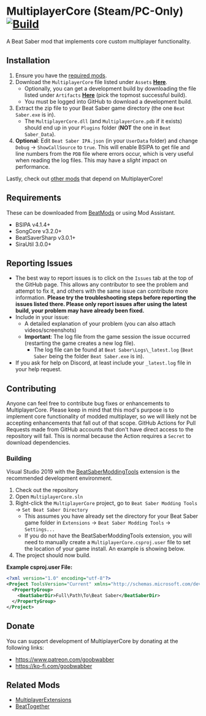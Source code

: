 # MultiplayerCore (Steam/PC-Only) [![Build](https://github.com/Goobwabber/MultiplayerCore/workflows/Build/badge.svg?event=push)](https://github.com/Goobwabber/MultiplayerCore/actions?query=workflow%3ABuild+branch%3Amain)
A Beat Saber mod that implements core custom multiplayer functionality.

## Installation
1. Ensure you have the [required mods](https://github.com/Goobwabber/MultiplayerCore#requirements).
2. Download the `MultiplayerCore` file listed under `Assets` **[Here](https://github.com/Goobwabber/MultiplayerCore/releases)**.
   * Optionally, you can get a development build by downloading the file listed under `Artifacts`  **[Here](https://github.com/Goobwabber/MultiplayerCore/actions?query=workflow%3ABuild+branch%3Amain)** (pick the topmost successful build).
   * You must be logged into GitHub to download a development build.
3. Extract the zip file to your Beat Saber game directory (the one `Beat Saber.exe` is in).
   * The `MultiplayerCore.dll` (and `MultiplayerCore.pdb` if it exists) should end up in your `Plugins` folder (**NOT** the one in `Beat Saber_Data`).
4. **Optional**: Edit `Beat Saber IPA.json` (in your `UserData` folder) and change `Debug` -> `ShowCallSource` to `true`. This will enable BSIPA to get file and line numbers from the `PDB` file where errors occur, which is very useful when reading the log files. This may have a *slight* impact on performance.

Lastly, check out [other mods](https://github.com/Goobwabber/MultiplayerCore#related-mods) that depend on MultiplayerCore!

## Requirements
These can be downloaded from [BeatMods](https://beatmods.com/#/mods) or using Mod Assistant.
* BSIPA v4.1.4+
* SongCore v3.2.0+
* BeatSaverSharp v3.0.1+
* SiraUtil 3.0.0+

## Reporting Issues
* The best way to report issues is to click on the `Issues` tab at the top of the GitHub page. This allows any contributor to see the problem and attempt to fix it, and others with the same issue can contribute more information. **Please try the troubleshooting steps before reporting the issues listed there. Please only report issues after using the latest build, your problem may have already been fixed.**
* Include in your issue:
  * A detailed explanation of your problem (you can also attach videos/screenshots)
  * **Important**: The log file from the game session the issue occurred (restarting the game creates a new log file).
    * The log file can be found at `Beat Saber\Logs\_latest.log` (`Beat Saber` being the folder `Beat Saber.exe` is in).
* If you ask for help on Discord, at least include your `_latest.log` file in your help request.

## Contributing
Anyone can feel free to contribute bug fixes or enhancements to MultiplayerCore. Please keep in mind that this mod's purpose is to implement core functionality of modded multiplayer, so we will likely not be accepting enhancements that fall out of that scope. GitHub Actions for Pull Requests made from GitHub accounts that don't have direct access to the repository will fail. This is normal because the Action requires a `Secret` to download dependencies.
### Building
Visual Studio 2019 with the [BeatSaberModdingTools](https://github.com/Zingabopp/BeatSaberModdingTools) extension is the recommended development environment.
1. Check out the repository
2. Open `MultiplayerCore.sln`
3. Right-click the `MultiplayerCore` project, go to `Beat Saber Modding Tools` -> `Set Beat Saber Directory`
   * This assumes you have already set the directory for your Beat Saber game folder in `Extensions` -> `Beat Saber Modding Tools` -> `Settings...`
   * If you do not have the BeatSaberModdingTools extension, you will need to manually create a `MultiplayerCore.csproj.user` file to set the location of your game install. An example is showing below.
4. The project should now build.

**Example csproj.user File:**
```xml
<?xml version="1.0" encoding="utf-8"?>
<Project ToolsVersion="Current" xmlns="http://schemas.microsoft.com/developer/msbuild/2003">
  <PropertyGroup>
    <BeatSaberDir>Full\Path\To\Beat Saber</BeatSaberDir>
  </PropertyGroup>
</Project>
```
## Donate
You can support development of MultiplayerCore by donating at the following links:
* https://www.patreon.com/goobwabber
* https://ko-fi.com/goobwabber

## Related Mods
* [MultiplayerExtensions](https://github.com/Goobwabber/MultiplayerExtensions)
* [BeatTogether](https://github.com/pythonology/BeatTogether)
